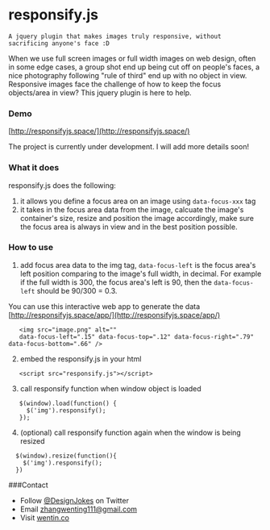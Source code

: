 # responsify.js

`A jquery plugin that makes images truly responsive, without sacrificing anyone's face :D`

When we use full screen images or full width images on web design, often in some edge cases, a group shot end up being cut off on people's faces, a nice photography following "rule of third" end up with no object in view. Responsive images face the challenge of how to keep the focus objects/area in view? This jquery plugin is here to help.

### Demo

[http://responsifyjs.space/](http://responsifyjs.space/)

The project is currently under development. I will add more details soon!

### What it does

responsify.js does the following:
 1. it allows you define a focus area on an image using `data-focus-xxx` tag
 2. it takes in the focus area data from the image, calcuate the image's container's size, resize and position the image accordingly, make sure the focus area is always in view and in the best position possible.

### How to use
 1. add focus area data to the img tag, `data-focus-left` is the focus area's left position comparing to the image's full width, in decimal. For example if the full width is 300, the focus area's left is 90, then the `data-focus-left` should be 90/300 = 0.3. 
    
   You can use this interactive web app to generate the data [http://responsifyjs.space/app/](http://responsifyjs.space/app/)
 
 ```
    <img src="image.png" alt="" 
    data-focus-left=".15" data-focus-top=".12" data-focus-right=".79" data-focus-bottom=".66" />
 ```
 2. embed the responsify.js in your html
 
 ``` 
    <script src="responsify.js"></script>
 ``` 
 3. call responsify function when window object is loaded
 
 ``` 
    $(window).load(function() {
      $('img').responsify();
    });
 ```
 4. (optional) call responsify function again when the window is being resized
 
  ```
    $(window).resize(function(){
      $('img').responsify();
    })
  ```
  

###Contact
* Follow [@DesignJokes](http://twitter.com/DesignJokes) on Twitter
* Email <zhangwenting111@gmail.com>
* Visit [wentin.co](http://wentin.co)
